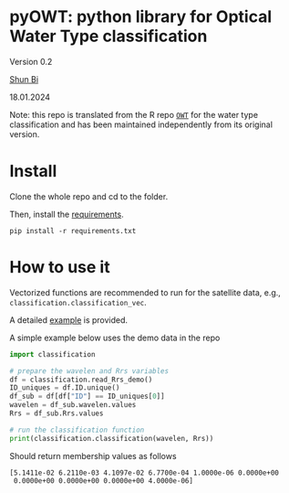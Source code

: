 # **pyOWT**: python library for Optical Water Type classification

Version 0.2

[Shun Bi](Shun.Bi@hereon.de) 

18.01.2024

Note: this repo is translated from the R repo [`OWT`](https://github.com/bishun945/OWT) for the water type classification and has been maintained independently from its original version.

# Install

Clone the whole repo and cd to the folder. 

Then, install the [requirements](/requirements.txt).

```console
pip install -r requirements.txt
```

# How to use it

Vectorized functions are recommended to run for the satellite data, e.g., `classification.classification_vec`.

A detailed [example](/examples/example_satellite.py) is provided. 

A simple example below uses the demo data in the repo

```python
import classification

# prepare the wavelen and Rrs variables
df = classification.read_Rrs_demo()
ID_uniques = df.ID.unique()
df_sub = df[df["ID"] == ID_uniques[0]]
wavelen = df_sub.wavelen.values
Rrs = df_sub.Rrs.values

# run the classification function
print(classification.classification(wavelen, Rrs))
```

Should return membership values as follows

```console
[5.1411e-02 6.2110e-03 4.1097e-02 6.7700e-04 1.0000e-06 0.0000e+00
 0.0000e+00 0.0000e+00 0.0000e+00 4.0000e-06]
```